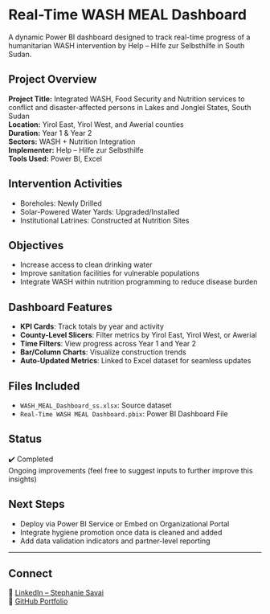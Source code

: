 #  Real-Time WASH MEAL Dashboard

A dynamic Power BI dashboard designed to track real-time progress of a humanitarian WASH intervention by Help – Hilfe zur Selbsthilfe in South Sudan.

##  Project Overview

**Project Title:** Integrated WASH, Food Security and Nutrition services to conflict and disaster-affected persons in Lakes and Jonglei States, South Sudan  
**Location:** Yirol East, Yirol West, and Awerial counties  
**Duration:** Year 1 & Year 2  
**Sectors:** WASH + Nutrition Integration  
**Implementer:** Help – Hilfe zur Selbsthilfe  
**Tools Used:** Power BI, Excel

##  Intervention Activities

-  Boreholes: Newly Drilled
-  Solar-Powered Water Yards: Upgraded/Installed
-  Institutional Latrines: Constructed at Nutrition Sites

##  Objectives

- Increase access to clean drinking water  
- Improve sanitation facilities for vulnerable populations  
- Integrate WASH within nutrition programming to reduce disease burden

##  Dashboard Features

-  **KPI Cards**: Track totals by year and activity
-  **County-Level Slicers**: Filter metrics by Yirol East, Yirol West, or Awerial
-  **Time Filters**: View progress across Year 1 and Year 2
-  **Bar/Column Charts**: Visualize construction trends
-  **Auto-Updated Metrics**: Linked to Excel dataset for seamless updates

##  Files Included

- `WASH_MEAL_Dashboard_ss.xlsx`: Source dataset
- `Real-Time WASH MEAL Dashboard.pbix`: Power BI Dashboard File

##  Status

✔️ Completed  
 Ongoing improvements (feel free to suggest inputs to further improve this insights)

##  Next Steps

- Deploy via Power BI Service or Embed on Organizational Portal  
- Integrate hygiene promotion once data is cleaned and added  
- Add data validation indicators and partner-level reporting

---

##  Connect

🔗 [LinkedIn – Stephanie Savai](https://www.linkedin.com/in/stephanie-savai-pmp-meal-dpro-mph-5466b51b5)  
📂 [GitHub Portfolio](https://github.com/ImpactIntel-AI)  



